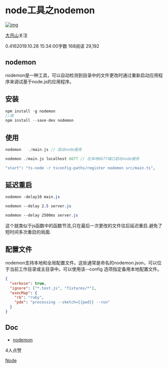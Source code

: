 # node工具之nodemon

[![img](https://cdn2.jianshu.io/assets/default_avatar/6-fd30f34c8641f6f32f5494df5d6b8f3c.jpg)](https://www.jianshu.com/u/4ff902916e23)

[大月山](https://www.jianshu.com/u/4ff902916e23)关注

0.4162019.10.28 15:34:00字数 168阅读 29,192

## nodemon

nodemon是一种工具，可以自动检测到目录中的文件更改时通过重新启动应用程序来调试基于node.js的应用程序。

## 安装



```cpp
npm install -g nodemon
//或
npm install --save-dev nodemon
```

## 使用



```cpp
nodemon   ./main.js // 启动node服务
```



```cpp
nodemon ./main.js localhost 6677 // 在本地6677端口启动node服务
```



```bash
"start": "ts-node -r tsconfig-paths/register nodemon src/main.ts",
```

## 延迟重启



```css
nodemon -delay10 main.js

nodemon --delay 2.5 server.js

nodemon --delay 2500ms server.js
```

这个就类似于js函数中的函数节流,只在最后一次更改的文件往后延迟重启.避免了短时间多次重启的局面.

## 配置文件

nodemon支持本地和全局配置文件。这些通常是命名的nodemon.json，可以位于当前工作目录或主目录中。可以使用该--config <file>选项指定备用本地配置文件。



```json
{
  "verbose": true,
  "ignore": ["*.test.js", "fixtures/*"],
  "execMap": {
    "rb": "ruby",
    "pde": "processing --sketch={{pwd}} --run"
  }
}
```

## Doc

- [nodemon](https://links.jianshu.com/go?to=https%3A%2F%2Fwww.npmjs.com%2Fpackage%2Fnodemon)



4人点赞



[Node](https://www.jianshu.com/nb/40451424)